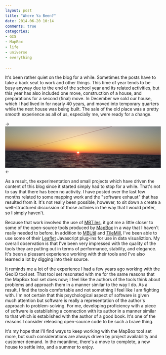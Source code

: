 ```yaml
---
layout: post
title: "Where Ya Been?"
date: 2014-06-20 10:14
comments: true
categories: 
- GIS
- MapBox
- life
- universe
- everything
 
---
```

It's been rather quiet on the blog for a while. Sometimes the posts have to take a back seat to work and other things. This time of year tends to be busy anyway due to the end of the school year and its related activities, but this year has also included one move, construction of a house, and preparations for a second (final) move. In December we sold our house, which I had lived in for nearly 40 years, and moved into temporary quarters while the next house was being built. The sale of the old place was a pretty smooth experience as all of us, especially me, were ready for a change.

-> <img src="/images/posts/sunrise_crop_small.jpg" /> <-

As a result, the experimentation and small projects which have driven the content of this blog since it started simply had to stop for a while. That's not to say that there has been no activity. I have posted over the last few months related to some mapping work and the "software exhaust" that has resulted from it. It's not really been possible, however, to sit down a create a well-structured discussion of those activies in the way that I would prefer, so I simply haven't.

<!--more-->

Because that work involved the use of [MBTiles](https://www.mapbox.com/foundations/an-open-platform/#mbtiles), it got me a little closer to some of the open-source tools produced by [MapBox](http://mapbox.com) in a way that I haven't really needed to before. In addition to [MBUtil](https://github.com/mapbox/mbutil) and [TileMill](https://www.mapbox.com/tilemill/), I've been able to use some of their [Leaflet](http://leafletjs.com/) Javascript plug-ins for use in data visualiztion. My overall observation is that I've been very impressed with the quality of the tools they are putting out in terms of performance, stability, and elegance. It's been a pleasant experience working with their tools and I've also learned a lot by digging into their source. 

It reminds me a lot of the experience I had a few years ago working with the GeoIQ tool set. That tool set resonated with me for the same reasons that the MapBox tool set does now; I feel like the authors of the tools think about problems and approach them in a manner similar to the way I do. As a result, I find the tools comfortable and not something I feel like I am fighting with. I'm not certain that this psychological aspect of software is given much attention but software is really a representation of the author's approach to problem-solving. For me, developing proficiency with a piece of software is establishing a connection with its author in a manner similar to that which is established with the author of a good book. It's one of the reasons I consider releasing open-source code to be such a brave thing.

It's my hope that I'll find ways to keep working with the MapBox tool set more, but such considerations are always driven by project availability and customer demand. In the meantime, there's a move to complete, a new house to settle into, and a summer to enjoy.